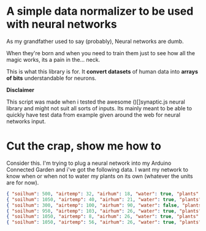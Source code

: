 # A simple data normalizer to be used with neural networks

As my grandfather used to say (probably), Neural networks are dumb.

When they're born and when you need to train them just to see how all the magic works, its a pain in the... neck.

This is what this library is for. It **convert datasets** of human data into **arrays of bits** understandable for neurons.

**Disclaimer**

This script was made when i tested the awesome ()[]synaptic.js neural library and might not suit all sorts of inputs. Its mainly meant to be able to quickly have test data from example given around the web for neural networks input.

# Cut the crap, show me how to

Consider this. I'm trying to plug a neural network into my Arduino Connected Garden and i've got the following data. I want my network to know when or when not to water my plants on its own (whatever the units are for now).

```json
{ "soilhum": 500, "airtemp": 32, "airhum": 18, "water": true, "plants": ["tomatoes", "potatoes"] },
{ "soilhum": 1050, "airtemp": 40, "airhum": 21, "water": true, "plants": ["potatoes", "asparagus"] },
{ "soilhum": 300, "airtemp": 100, "airhum": 90, "water": false, "plants": ["asparagus", "tomatoes"] },
{ "soilhum": 950, "airtemp": 103, "airhum": 26, "water": true, "plants": ["asparagus", "asparagus"] },
{ "soilhum": 1050, "airtemp": 8, "airhum": 26, "water": true, "plants": ["tomatoes", "tomatoes"] },
{ "soilhum": 1050, "airtemp": 56, "airhum": 26, "water": true, "plants": ["potatoes", "french fries"] },
```
